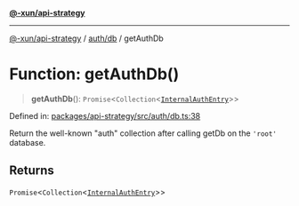 [**@-xun/api-strategy**](../../../README.md)

***

[@-xun/api-strategy](../../../README.md) / [auth/db](../README.md) / getAuthDb

# Function: getAuthDb()

> **getAuthDb**(): `Promise`\<`Collection`\<[`InternalAuthEntry`](../../types/type-aliases/InternalAuthEntry.md)\>\>

Defined in: [packages/api-strategy/src/auth/db.ts:38](https://github.com/Xunnamius/api-utils/blob/c4e96008fb8e0dd5fdfbead84f2e3657f2f0352f/packages/api-strategy/src/auth/db.ts#L38)

Return the well-known "auth" collection after calling getDb on the
`'root'` database.

## Returns

`Promise`\<`Collection`\<[`InternalAuthEntry`](../../types/type-aliases/InternalAuthEntry.md)\>\>
